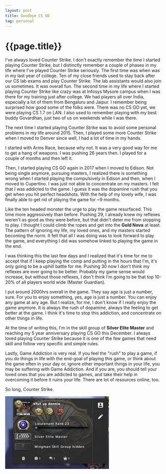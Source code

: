 ```yaml
---
layout: post
title: Goodbye CS GO
tag: personal
---
```


# {{page.title}} 

I've always loved Counter Strike. I don't exactly remember the time I started playing Counter Strike, but I distinctly remember a couple of phases in my life where I've played Counter Strike seriously. The first time was when was in my last year of college. Ten of my close friends used to stay back after our CS lab exams and play Counter Strike. The lab assistants would also join us sometimes. It was overall fun. The second time in my life where I started playing Counter Strike like crazy was at Infosys Mysore campus when I was there for my training just after college. We had players all over India, especially a lot of them from Bengaluru and Jaipur. I remember being surprised how good some of the folks were. There was no CS GO yet, we were playing CS 1.7 on LAN. I also used to remember playing with my best buddy Govardhan, just two of us on weekends while I was there. 

The next time I started playing Counter Strike was to avoid some personal problems in my life around 2015.  Then, I played some more Counter Strike when I moved to Denver since well, I had a lot of time in my hands. 

I started with Arms Race, because why not. It was a very good way for me to get a hang of weapons. I was pushing 26 years then. I played for a couple of months and then left it. 

Then, I started playing CS GO again in 2017 when I moved to Edison. Not being single anymore, pursuing masters, I realized there is something wrong when I started playing the compulsively in Edison and then, when I moved to Cupertino. I was just not able to concentrate on my masters. I felt that I was addicted to the game.  I guess it was the dopamine rush that you get when you hit perfect headshots. With the help of my lovely wife, I was finally able to get rid of playing the game for ~9 months. 

Like the ten headed monster the urge to play the game resurfaced. This time more aggressively than before. Pushing 29, I already knew my reflexes weren't as good as they were before, but that didn't deter me from stopping to play. I thought I could climb the ropes and get into the **Gold Nova** at least. The pattern of ignoring my life, my loved ones, and my masters started becoming the norm. It felt that all I was doing was to look forward to play the game, and everything I did was somehow linked to playing the game in the end. 

I was thinking this the last few days and I realized that it's time for me to accept that if I keep playing the comp and putting in the hours that I'm, it's only going to be a uphill battle for me. Pushing 30 now I don't think my reflexes are ever going to be better. Probably my game sense would increase, but without those reflexes, I don't think I'm going to be that top 10-20% of all players world wide (Master Guardian). 

I put around 2000hrs overall in the game. They say age is just a number, sure. For you to enjoy something, yes, age is just a number. You can enjoy any game at any age. But I realize, for me, I don't know if I really enjoy the game anymore. It is always the rush of dopamine, always the feeling to get better at the game. I think it's time to stop this addiction, and concentrate on other things in life. 

At the time of writing this, I'm in the skill group of **Silver Elite Master** and reaching my 5 year anniversary playing CS GO this December. I always loved playing Counter Strike because it is one of the few games that need skill and follow very specific and simple rules. 

Lastly, Game Addiction is very real. If you feel the "rush" to play a game, if you do things in life with the end-goal of playing this game, or think about the game often in your day or, ignore other important things in your life, you may be suffering with Game Addiction. And if you are, you should tell your loved ones that you are addicted to games, and take their help in overcoming it before it ruins your life. There are lot of resources online, too. 



So long, Counter Strike. 



![SilverEliteMaster](https://raw.githubusercontent.com/abhididdigi/abhididdigi.github.io/master/_images/cs-silverelitemaster.png)
